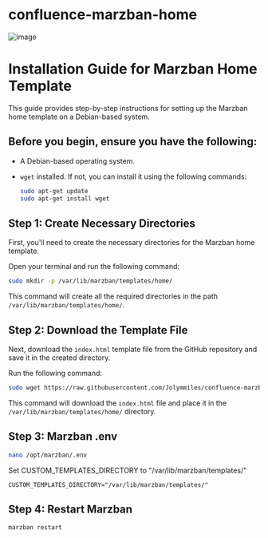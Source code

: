 # confluence-marzban-home

![image](https://github.com/user-attachments/assets/889f8383-59eb-4d30-ba28-a4c6a1701578)


# Installation Guide for Marzban Home Template

This guide provides step-by-step instructions for setting up the Marzban home template on a Debian-based system.

## Before you begin, ensure you have the following:

- A Debian-based operating system.
- `wget` installed. If not, you can install it using the following commands:

  ```bash
  sudo apt-get update
  sudo apt-get install wget

## Step 1: Create Necessary Directories

First, you'll need to create the necessary directories for the Marzban home template.

Open your terminal and run the following command:

```bash
sudo mkdir -p /var/lib/marzban/templates/home/
```

This command will create all the required directories in the path `/var/lib/marzban/templates/home/`.

## Step 2: Download the Template File

Next, download the `index.html` template file from the GitHub repository and save it in the created directory.

Run the following command:

```bash
sudo wget https://raw.githubusercontent.com/Jolymmiles/confluence-marzban-home/main/index.html -O /var/lib/marzban/templates/home/index.html
```

This command will download the `index.html` file and place it in the `/var/lib/marzban/templates/home/` directory.

## Step 3: Marzban .env

```bash
nano /opt/marzban/.env
```

Set CUSTOM_TEMPLATES_DIRECTORY to "/var/lib/marzban/templates/"
```
CUSTOM_TEMPLATES_DIRECTORY="/var/lib/marzban/templates/"
```

## Step 4: Restart Marzban

```bash
marzban restart
```



